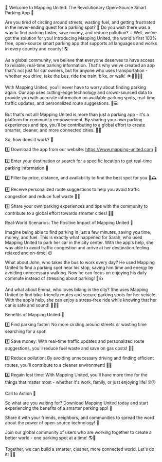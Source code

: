 🚀 Welcome to Mapping United: The Revolutionary Open-Source Smart Parking App 🚀

Are you tired of circling around streets, wasting fuel, and getting frustrated in the never-ending quest for a parking spot? 🤯 Do you wish there was a way to find parking faster, save money, and reduce pollution? 💡 Well, we've got the solution for you! Introducing Mapping United, the world's first 100% free, open-source smart parking app that supports all languages and works in every country and county! 🌎

As a global community, we believe that everyone deserves to have access to reliable, real-time parking information. That's why we've created an app that's not just for car owners, but for anyone who uses transportation - whether you drive, take the bus, ride the train, bike, or walk! 🚲🚌🚂🏃‍♀️

With Mapping United, you'll never have to worry about finding parking again. Our app uses cutting-edge technology and crowd-sourced data to provide you with accurate information on available parking spots, real-time traffic updates, and personalized route suggestions. 📍💻

But that's not all! Mapping United is more than just a parking app - it's a platform for community empowerment. By sharing your own parking experiences and tips, you'll be contributing to a global effort to create smarter, cleaner, and more connected cities. 💪🌆

So, how does it work? 🤔

1️⃣ Download the app from our website: https://www.mapping-united.com 📲

2️⃣ Enter your destination or search for a specific location to get real-time parking information 📍

3️⃣ Filter by price, distance, and availability to find the best spot for you 💸🕰️

4️⃣ Receive personalized route suggestions to help you avoid traffic congestion and reduce fuel waste 🚗💨

5️⃣ Share your own parking experiences and tips with the community to contribute to a global effort towards smarter cities! 💬🌆

Real-World Scenarios: The Positive Impact of Mapping United 🌈

Imagine being able to find parking in just a few minutes, saving you time, money, and fuel. This is exactly what happened for Sarah, who used Mapping United to park her car in the city center. With the app's help, she was able to avoid traffic congestion and arrive at her destination feeling relaxed and on-time! 😊

What about John, who takes the bus to work every day? He used Mapping United to find a parking spot near his stop, saving him time and energy by avoiding unnecessary walking. Now he can focus on enjoying his daily commute instead of stressing about parking! 🚌👍

And what about Emma, who loves biking in the city? She uses Mapping United to find bike-friendly routes and secure parking spots for her vehicle. With the app's help, she can enjoy a stress-free ride while knowing that her car is safe and sound! 🚴‍♀️💨

Benefits of Mapping United 🎉

1️⃣ Find parking faster: No more circling around streets or wasting time searching for a spot!

2️⃣ Save money: With real-time traffic updates and personalized route suggestions, you'll reduce fuel waste and save on gas costs! 💸🔋

3️⃣ Reduce pollution: By avoiding unnecessary driving and finding efficient routes, you'll contribute to a cleaner environment! 🌿💚

4️⃣ Regain lost time: With Mapping United, you'll have more time for the things that matter most - whether it's work, family, or just enjoying life! ⏰🕒

Call to Action 🔔

So what are you waiting for? Download Mapping United today and start experiencing the benefits of a smarter parking app! 📲

Share it with your friends, neighbors, and communities to spread the word about the power of open-source technology! 🤩

Join our global community of users who are working together to create a better world - one parking spot at a time! 🌎💖

Together, we can build a smarter, cleaner, more connected world. Let's do it! 💪🌟